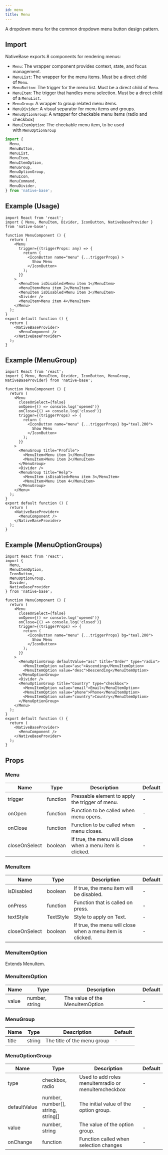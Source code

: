 ```yaml
---
id: menu
title: Menu
---
```


A dropdown menu for the common dropdown menu button design pattern.

## Import

NativeBase exports 8 components for rendering menus:

- `Menu`: The wrapper component provides context, state, and focus management.
- `MenuList`: The wrapper for the menu items. Must be a direct child of `Menu`.
- `MenuButton`: The trigger for the menu list. Must be a direct child of `Menu`.
- `MenuItem`: The trigger that handles menu selection. Must be a direct child of a `MenuList`.
- `MenuGroup`: A wrapper to group related menu items.
- `MenuDivider`: A visual separator for menu items and groups.
- `MenuOptionGroup`: A wrapper for checkable menu items (radio and checkbox)
- `MenuItemOption`: The checkable menu item, to be used with `MenuOptionGroup`

```jsx
import {
  Menu,
  MenuButton,
  MenuList,
  MenuItem,
  MenuItemOption,
  MenuGroup,
  MenuOptionGroup,
  MenuIcon,
  MenuCommand,
  MenuDivider,
} from 'native-base';
```

## Example (Usage)

```SnackPlayer name=Menu%20Usage
import React from 'react';
import { Menu, MenuItem, Divider, IconButton, NativeBaseProvider } from 'native-base';

function MenuComponent () {
  return (
    <Menu
      trigger={(triggerProps: any) => {
        return (
          <IconButton name="menu" {...triggerProps} >
            Show Menu
          </IconButton>
        );
      }}
    >
      <MenuItem isDisabled>Menu item 1</MenuItem>
      <MenuItem>Menu item 2</MenuItem>
      <MenuItem isDisabled>Menu item 3</MenuItem>
      <Divider />
      <MenuItem>Menu item 4</MenuItem>
    </Menu>
  );
}
export default function () {
  return (
    <NativeBaseProvider>
      <MenuComponent />
    </NativeBaseProvider>
  );
}
```

## Example (MenuGroup)

```SnackPlayer name=Menu%20Example (MenuGroup)
import React from 'react';
import { Menu, MenuItem, Divider, IconButton, MenuGroup, NativeBaseProvider} from 'native-base';

function MenuComponent () {
  return (
    <Menu
      closeOnSelect={false}
      onOpen={() => console.log('opened')}
      onClose={() => console.log('closed')}
      trigger={(triggerProps) => {
        return (
          <IconButton name="menu" {...triggerProps} bg="teal.200">
            Show Menu
          </IconButton>
        );
      }}
    >
      <MenuGroup title="Profile">
        <MenuItem>Menu item 1</MenuItem>
        <MenuItem>Menu item 2</MenuItem>
      </MenuGroup>
      <Divider />
      <MenuGroup title="Help">
        <MenuItem isDisabled>Menu item 3</MenuItem>
        <MenuItem>Menu item 4</MenuItem>
      </MenuGroup>
    </Menu>
  );
}
export default function () {
  return (
    <NativeBaseProvider>
      <MenuComponent />
    </NativeBaseProvider>
  );
}
```

## Example (MenuOptionGroups)

```SnackPlayer name=Menu%20Example (MenuOptionGroups)
import React from 'react';
import {
  Menu,
  MenuItemOption,
  IconButton,
  MenuOptionGroup,
  Divider,
  NativeBaseProvider
} from 'native-base';

function MenuComponent () {
  return (
    <Menu
      closeOnSelect={false}
      onOpen={() => console.log('opened')}
      onClose={() => console.log('closed')}
      trigger={(triggerProps) => {
        return (
          <IconButton name="menu" {...triggerProps} bg="teal.200">
            Show Menu
          </IconButton>
        );
      }}
    >
      <MenuOptionGroup defaultValue="asc" title="Order" type="radio">
        <MenuItemOption value="asc">Ascending</MenuItemOption>
        <MenuItemOption value="desc">Descending</MenuItemOption>
      </MenuOptionGroup>
      <Divider />
      <MenuOptionGroup title="Country" type="checkbox">
        <MenuItemOption value="email">Email</MenuItemOption>
        <MenuItemOption value="phone">Phone</MenuItemOption>
        <MenuItemOption value="country">Country</MenuItemOption>
      </MenuOptionGroup>
    </Menu>
  );
}
export default function () {
  return (
    <NativeBaseProvider>
      <MenuComponent />
    </NativeBaseProvider>
  );
}
```

## Props

### Menu

| Name          | Type     | Description                                               | Default |
| ------------- | -------- | --------------------------------------------------------- | ------- |
| trigger       | function | Pressable element to apply the trigger of menu.           | -       |
| onOpen        | function | Function to be called when menu opens.                    | -       |
| onClose       | function | Function to be called when menu closes.                   | -       |
| closeOnSelect | boolean  | If true, the menu will close when a menu item is clicked. | -       |

### MenuItem

| Name          | Type      | Description                                               | Default |
| ------------- | --------- | --------------------------------------------------------- | ------- |
| isDisabled    | boolean   | If true, the menu item will be disabled.                  | -       |
| onPress       | function  | Function that is called on press.                         | -       |
| textStyle     | TextStyle | Style to apply on Text.                                   | -       |
| closeOnSelect | boolean   | If true, the menu will close when a menu item is clicked. | -       |

### **MenuItemOption**

Extends MenuItem.

### MenuItemOption

| Name  | Type           | Description                     | Default |
| ----- | -------------- | ------------------------------- | ------- |
| value | number, string | The value of the MenuItemOption | -       |

### MenuGroup

| Name  | Type   | Description                 | Default |
| ----- | ------ | --------------------------- | ------- |
| title | string | The title of the menu group | -       |

### MenuOptionGroup

| Name         | Type                               | Description                                         | Default |
| ------------ | ---------------------------------- | --------------------------------------------------- | ------- |
| type         | checkbox, radio                    | Used to add roles menuitemradio or menuitemcheckbox | -       |
| defaultValue | number, number[], string, string[] | The initial value of the option group.              | -       |
| value        | number, string                     | The value of the option group.                      | -       |
| onChange     | function                           | Function called when selection changes              | -       |
